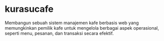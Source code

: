 # kurasucafe
Membangun sebuah sistem manajemen kafe berbasis web yang memungkinkan pemilik kafe untuk mengelola berbagai aspek operasional, seperti menu, pesanan, dan transaksi secara efektif. 
